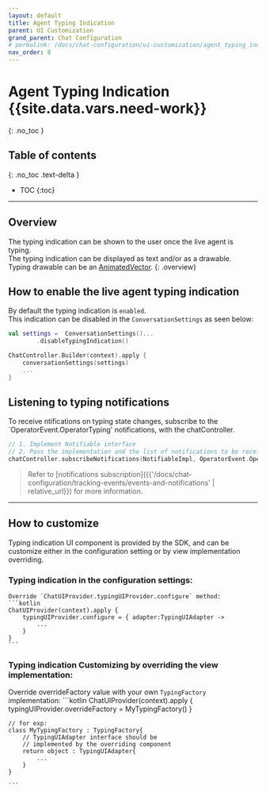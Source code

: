 ```yaml
---
layout: default
title: Agent Typing Indication
parent: UI Customization
grand_parent: Chat Configuration 
# permalink: /docs/chat-configuration/ui-customization/agent_typing_indication/
nav_order: 8
---
```


# Agent Typing Indication {{site.data.vars.need-work}}
{: .no_toc }

## Table of contents
{: .no_toc .text-delta }

- TOC
{:toc}

---

## Overview
The typing indication can be shown to the user once the live agent is typing.  
The typing indication can be displayed as text and/or as a  drawable.   
Typing drawable can be an [AnimatedVector](https://developer.android.com/reference/android/graphics/drawable/AnimatedVectorDrawable).
{: .overview}

## How to enable the live agent typing indication
By default the typing indication is `enabled`.   
This indication can  be disabled in the  `ConversationSettings` as seen below:
```kotlin 
val settings =  ConversationSettings()...
        .disableTypingIndication()

ChatController.Builder(context).apply {
    conversationSettings(settings)
    ...
}
```

## Listening to typing notifications

To receive ntifications on typing state changes, subscribe to the `OperatorEvent.OperatorTyping' notifications, with the chatController.
```kotlin
// 1. Implement Notifiable interface
// 2. Pass the implementation and the list of notifications to be received.  
chatController.subscribeNotifications(NotifiableImpl, OperatorEvent.OperatorTyping,...)
```

> Refer to [notifications subscription]({{'/docs/chat-configuration/tracking-events/events-and-notifications' | relative_url}}) for more information.

---

## How to customize

Typing indication UI component is provided by the SDK, and can be customize either in the configuration setting or by view implementation overriding.

### Typing indication in the configuration settings: 
    Override `ChatUIProvider.typingUIProvider.configure` method:
    ```kotlin
    ChatUIProvider(context).apply {
        typingUIProvider.configure = { adapter:TypingUIAdapter -> 
            ...
        }
    }
    ```
    
### Typing indication Customizing by overriding the view implementation:
   Override overrideFactory value with your own `TypingFactory` implementation:
    ```kotlin
    ChatUIProvider(context).apply {
        typingUIProvider.overrideFactory = MyTypingFactory()
    }

    // for exp:
    class MyTypingFactory : TypingFactory{
        // TypingUIAdapter interface should be 
        // implemented by the overriding component
        return object : TypingUIAdapter{
            ...
        }
    }

    ```
